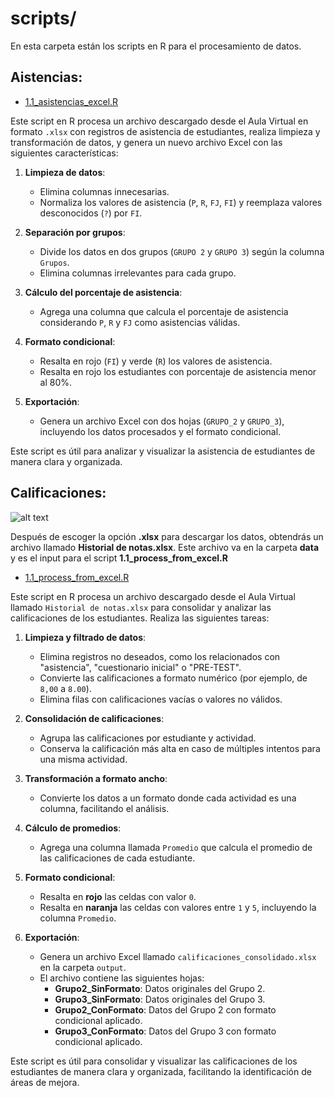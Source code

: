 # scripts/

En esta carpeta están los scripts en R para el procesamiento de datos.

## Aistencias:

- [1.1_asistencias_excel.R](/scripts/1.1_asistencias_excel.R)

Este script en R procesa un archivo descargado desde el Aula Virtual en formato `.xlsx` con registros de asistencia de estudiantes, realiza limpieza y transformación de datos, y genera un nuevo archivo Excel con las siguientes características:

1. **Limpieza de datos**:
   - Elimina columnas innecesarias.
   - Normaliza los valores de asistencia (`P`, `R`, `FJ`, `FI`) y reemplaza valores desconocidos (`?`) por `FI`.

2. **Separación por grupos**:
   - Divide los datos en dos grupos (`GRUPO 2` y `GRUPO 3`) según la columna `Grupos`.
   - Elimina columnas irrelevantes para cada grupo.

3. **Cálculo del porcentaje de asistencia**:
   - Agrega una columna que calcula el porcentaje de asistencia considerando `P`, `R` y `FJ` como asistencias válidas.

4. **Formato condicional**:
   - Resalta en rojo (`FI`) y verde (`R`) los valores de asistencia.
   - Resalta en rojo los estudiantes con porcentaje de asistencia menor al 80%.

5. **Exportación**:
   - Genera un archivo Excel con dos hojas (`GRUPO_2` y `GRUPO_3`), incluyendo los datos procesados y el formato condicional.

Este script es útil para analizar y visualizar la asistencia de estudiantes de manera clara y organizada.

## Calificaciones:

![alt text](<Captura de pantalla 2025-05-06 a la(s) 8.57.28 p.m..png>)

Después de escoger la opción **.xlsx** para descargar los datos, obtendrás un archivo llamado **Historial de notas.xlsx**. Este archivo va en la carpeta **data** y es el input para el script **1.1_process_from_excel.R**

- [1.1_process_from_excel.R](/scripts/1.1_process_from_excel.R)

Este script en R procesa un archivo descargado desde el Aula Virtual llamado `Historial de notas.xlsx` para consolidar y analizar las calificaciones de los estudiantes. Realiza las siguientes tareas:

1. **Limpieza y filtrado de datos**:
   - Elimina registros no deseados, como los relacionados con "asistencia", "cuestionario inicial" o "PRE-TEST".
   - Convierte las calificaciones a formato numérico (por ejemplo, de `8,00` a `8.00`).
   - Elimina filas con calificaciones vacías o valores no válidos.

2. **Consolidación de calificaciones**:
   - Agrupa las calificaciones por estudiante y actividad.
   - Conserva la calificación más alta en caso de múltiples intentos para una misma actividad.

3. **Transformación a formato ancho**:
   - Convierte los datos a un formato donde cada actividad es una columna, facilitando el análisis.

4. **Cálculo de promedios**:
   - Agrega una columna llamada `Promedio` que calcula el promedio de las calificaciones de cada estudiante.

5. **Formato condicional**:
   - Resalta en **rojo** las celdas con valor `0`.
   - Resalta en **naranja** las celdas con valores entre `1` y `5`, incluyendo la columna `Promedio`.

6. **Exportación**:
   - Genera un archivo Excel llamado `calificaciones_consolidado.xlsx` en la carpeta `output`.
   - El archivo contiene las siguientes hojas:
     - **Grupo2_SinFormato**: Datos originales del Grupo 2.
     - **Grupo3_SinFormato**: Datos originales del Grupo 3.
     - **Grupo2_ConFormato**: Datos del Grupo 2 con formato condicional aplicado.
     - **Grupo3_ConFormato**: Datos del Grupo 3 con formato condicional aplicado.

Este script es útil para consolidar y visualizar las calificaciones de los estudiantes de manera clara y organizada, facilitando la identificación de áreas de mejora.